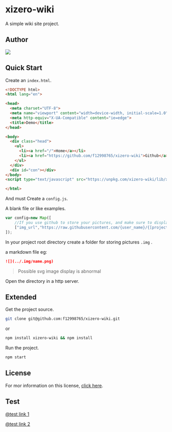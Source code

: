# xizero-wiki

A simple wiki site project.

## Author

[![](./favicon.ico)](https://github.com/f12998765)
## Quick Start

Create an `index.html`.

```html
<!DOCTYPE html>
<html lang="en">

<head>
  <meta charset="UTF-8">
  <meta name="viewport" content="width=device-width, initial-scale=1.0">
  <meta http-equiv="X-UA-Compatible" content="ie=edge">
  <title>Demo</title>
</head>

<body>
  <div class="head">
    <ul>
      <li><a href="/">Home</a></li>
      <li><a href="https://github.com/f12998765/xizero-wiki">Github</a></li>
    </ul>
  </div>
  <div id="con"></div>
</body>
<script type="text/javascript" src="https://unpkg.com/xizero-wiki/lib/xizero.wiki.js"></script>

</html>
```

And must Create a `config.js`.

A blank file or like examples.

```js
var config=new Map([
    //If you use github to store your pictures, and make sure to display them everywhere
    ["img_url","https://raw.githubusercontent.com/{user_name}/{[project_name]}/master/"],
]);
```

In your project root directory create a folder for storing pictures `.img` .

a markdown file eg:
```md
![](../.img/name.png)
```
> Possible svg image display is abnormal

Open the directory in a http server.

## Extended

Get the project source.

```sh
git clone git@github.com:f12998765/xizero-wiki.git
```
or
```sh
npm install xizero-wiki && npm install 
```

Run the project.
```sh
npm start
```
## License

For mor information on this license, [click here](https://github.com/f12998765/xizero-wiki/blob/master/LICENSE).

## Test

[@test link 1](?Test.md)

[@test link 2](?Test/Test2.md)